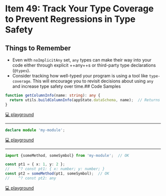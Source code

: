 # Item 49: Track Your Type Coverage to Prevent Regressions in Type Safety

## Things to Remember

- Even with `noImplicitAny` set, `any` types can make their way into your code either through explicit ++any++s or third-party type declarations (`@types`).
- Consider tracking how well-typed your program is using a tool like `type-coverage`. This will encourage you to revisit decisions about using `any` and increase type safety over time.## Code Samples

```ts
function getColumnInfo(name: string): any {
  return utils.buildColumnInfo(appState.dataSchema, name);  // Returns any
}
```

[💻 playground](https://www.typescriptlang.org/play/?ts=5.4.5#code/MYewdgzgLgBArlAlgGwjAvDA3gKBjAIzhQBMBhEZOAWzAEkwAzEACggC4YBDMATwBoYYLtQCmnaACdEYAOYBKTj17YAvvxyqA3DhKjgyLpNExko2FwAOlgMpQuUcdhgkHXG8AAWo6l05wwAGswEAB3MBhtHEYA4CRwGFlzCipaBmYWYTEJKGk5RW4+bDwYYyg4SQiEFAgAOiJSFJp6JlYrW3tHWtd7D29fQSzReS18AHoxmAAlcwrIQt5NHCA)

----

```ts
declare module 'my-module';
```

[💻 playground](https://www.typescriptlang.org/play/?ts=5.4.5#code/MYewdgzgLgBArlAlgGwjAvDA3gKBjAIzhQBMBhEZOAWzAEkwAzEACggC4YBDMATwBoYYLtQCmnaACdEYAOYBKTj17YAvvxyqA3DhKjgyLpNExko2FwAOlgMpQuUcdhgkHXG8AAWo6l05wwAGswEAB3MBhtXX1DYxhqEBI4MxgAcmpeAFoEpLNUnSA)

----

```ts
import {someMethod, someSymbol} from 'my-module';  // OK

const pt1 = { x: 1, y: 2 };
//    ^? const pt1: { x: number; y: number; }
const pt2 = someMethod(pt1, someSymbol);  // OK
//    ^? const pt2: any
```

[💻 playground](https://www.typescriptlang.org/play/?ts=5.4.5#code/MYewdgzgLgBArlAlgGwjAvDA3gKBjAIzhQBMBhEZOAWzAEkwAzEACggC4YBDMATwBoYYLtQCmnaACdEYAOYBKTj17YAvvxyqA3DhKjgyLpNExko2FwAOlgMpQuUcdhgkHXG8AAWo6l05wwAGswEAB3MBhtHERqSxBJWCwIEDEAWXNPEBJBZLEbXmoCSlUYRkkUmAByal4AWmosuDNKrXwAejaYAHkAaRwcUEhYSygARgxnAA9OUcFeTgAmSJ0O-HwAPQB+GEHoGBHRziwYaaEaAlFJVvmzwsvW1QHwPZGlzFzRdKhMkhYDnJSonyhUo8laMFWvRwqzWWx2z2GUAWSj4OCAA)
